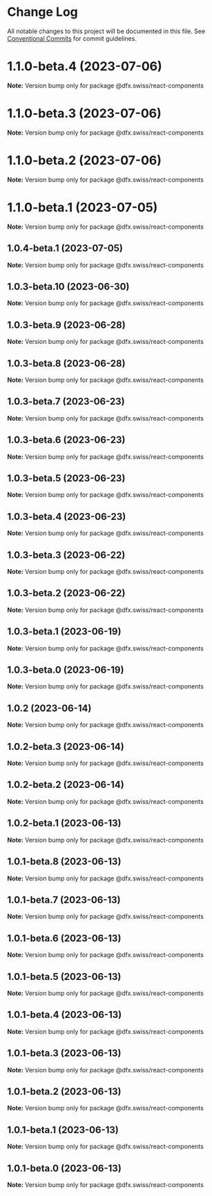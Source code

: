 # Change Log

All notable changes to this project will be documented in this file.
See [Conventional Commits](https://conventionalcommits.org) for commit guidelines.

# 1.1.0-beta.4 (2023-07-06)

**Note:** Version bump only for package @dfx.swiss/react-components





# 1.1.0-beta.3 (2023-07-06)

**Note:** Version bump only for package @dfx.swiss/react-components





# 1.1.0-beta.2 (2023-07-06)

**Note:** Version bump only for package @dfx.swiss/react-components





# 1.1.0-beta.1 (2023-07-05)

**Note:** Version bump only for package @dfx.swiss/react-components





## 1.0.4-beta.1 (2023-07-05)

**Note:** Version bump only for package @dfx.swiss/react-components





## 1.0.3-beta.10 (2023-06-30)

**Note:** Version bump only for package @dfx.swiss/react-components





## 1.0.3-beta.9 (2023-06-28)

**Note:** Version bump only for package @dfx.swiss/react-components





## 1.0.3-beta.8 (2023-06-28)

**Note:** Version bump only for package @dfx.swiss/react-components





## 1.0.3-beta.7 (2023-06-23)

**Note:** Version bump only for package @dfx.swiss/react-components





## 1.0.3-beta.6 (2023-06-23)

**Note:** Version bump only for package @dfx.swiss/react-components





## 1.0.3-beta.5 (2023-06-23)

**Note:** Version bump only for package @dfx.swiss/react-components





## 1.0.3-beta.4 (2023-06-23)

**Note:** Version bump only for package @dfx.swiss/react-components





## 1.0.3-beta.3 (2023-06-22)

**Note:** Version bump only for package @dfx.swiss/react-components





## 1.0.3-beta.2 (2023-06-22)

**Note:** Version bump only for package @dfx.swiss/react-components





## 1.0.3-beta.1 (2023-06-19)

**Note:** Version bump only for package @dfx.swiss/react-components





## 1.0.3-beta.0 (2023-06-19)

**Note:** Version bump only for package @dfx.swiss/react-components





## 1.0.2 (2023-06-14)

**Note:** Version bump only for package @dfx.swiss/react-components





## 1.0.2-beta.3 (2023-06-14)

**Note:** Version bump only for package @dfx.swiss/react-components





## 1.0.2-beta.2 (2023-06-14)

**Note:** Version bump only for package @dfx.swiss/react-components





## 1.0.2-beta.1 (2023-06-13)

**Note:** Version bump only for package @dfx.swiss/react-components





## 1.0.1-beta.8 (2023-06-13)

**Note:** Version bump only for package @dfx.swiss/react-components





## 1.0.1-beta.7 (2023-06-13)

**Note:** Version bump only for package @dfx.swiss/react-components





## 1.0.1-beta.6 (2023-06-13)

**Note:** Version bump only for package @dfx.swiss/react-components





## 1.0.1-beta.5 (2023-06-13)

**Note:** Version bump only for package @dfx.swiss/react-components





## 1.0.1-beta.4 (2023-06-13)

**Note:** Version bump only for package @dfx.swiss/react-components





## 1.0.1-beta.3 (2023-06-13)

**Note:** Version bump only for package @dfx.swiss/react-components





## 1.0.1-beta.2 (2023-06-13)

**Note:** Version bump only for package @dfx.swiss/react-components





## 1.0.1-beta.1 (2023-06-13)

**Note:** Version bump only for package @dfx.swiss/react-components





## 1.0.1-beta.0 (2023-06-13)

**Note:** Version bump only for package @dfx.swiss/react-components
